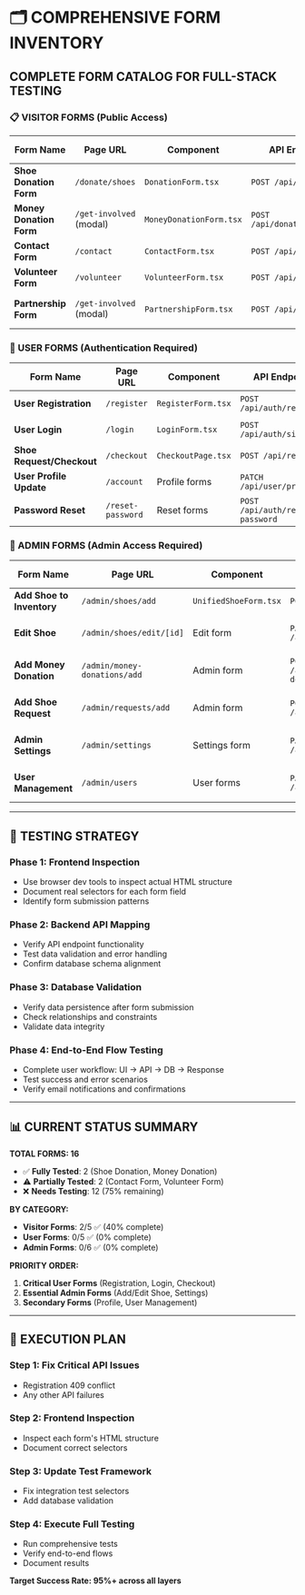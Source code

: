 # 🗂️ COMPREHENSIVE FORM INVENTORY

## **COMPLETE FORM CATALOG FOR FULL-STACK TESTING**

### **📋 VISITOR FORMS (Public Access)**

| Form Name | Page URL | Component | API Endpoint | Database Model | Status |
|-----------|----------|-----------|--------------|----------------|--------|
| **Shoe Donation Form** | `/donate/shoes` | `DonationForm.tsx` | `POST /api/donations` | `Donation` | ✅ TESTED |
| **Money Donation Form** | `/get-involved` (modal) | `MoneyDonationForm.tsx` | `POST /api/donations/money` | `MoneyDonation` | ✅ TESTED |
| **Contact Form** | `/contact` | `ContactForm.tsx` | `POST /api/contact` | Email only | ⚠️ PARTIAL |
| **Volunteer Form** | `/volunteer` | `VolunteerForm.tsx` | `POST /api/volunteers` | `Volunteer` | ✅ API FIXED |
| **Partnership Form** | `/get-involved` (modal) | `PartnershipForm.tsx` | `POST /api/contact` | Email only | ❌ NEEDS TEST |

### **👤 USER FORMS (Authentication Required)**

| Form Name | Page URL | Component | API Endpoint | Database Model | Status |
|-----------|----------|-----------|--------------|----------------|--------|
| **User Registration** | `/register` | `RegisterForm.tsx` | `POST /api/auth/register` | `User` | ❌ 409 CONFLICT |
| **User Login** | `/login` | `LoginForm.tsx` | `POST /api/auth/signin` | `User` session | ❌ NEEDS TEST |
| **Shoe Request/Checkout** | `/checkout` | `CheckoutPage.tsx` | `POST /api/requests` | `ShoeRequest` | ❌ NEEDS TEST |
| **User Profile Update** | `/account` | Profile forms | `PATCH /api/user/profile` | `User` | ❌ NEEDS TEST |
| **Password Reset** | `/reset-password` | Reset forms | `POST /api/auth/reset-password` | `PasswordResetToken` | ❌ NEEDS TEST |

### **🔧 ADMIN FORMS (Admin Access Required)**

| Form Name | Page URL | Component | API Endpoint | Database Model | Status |
|-----------|----------|-----------|--------------|----------------|--------|
| **Add Shoe to Inventory** | `/admin/shoes/add` | `UnifiedShoeForm.tsx` | `POST /api/admin/shoes` | `Shoe` | ✅ API WORKS |
| **Edit Shoe** | `/admin/shoes/edit/[id]` | Edit form | `PATCH /api/admin/shoes/[id]` | `Shoe` | ❌ NEEDS TEST |
| **Add Money Donation** | `/admin/money-donations/add` | Admin form | `POST /api/admin/money-donations` | `MoneyDonation` | ❌ NEEDS TEST |
| **Add Shoe Request** | `/admin/requests/add` | Admin form | `POST /api/admin/requests` | `ShoeRequest` | ❌ NEEDS TEST |
| **Admin Settings** | `/admin/settings` | Settings form | `PATCH /api/admin/settings` | `Settings` | ❌ NEEDS TEST |
| **User Management** | `/admin/users` | User forms | `PATCH /api/admin/users` | `User` | ❌ NEEDS TEST |

---

## **🎯 TESTING STRATEGY**

### **Phase 1: Frontend Inspection** 
- Use browser dev tools to inspect actual HTML structure
- Document real selectors for each form field
- Identify form submission patterns

### **Phase 2: Backend API Mapping**
- Verify API endpoint functionality 
- Test data validation and error handling
- Confirm database schema alignment

### **Phase 3: Database Validation**
- Verify data persistence after form submission
- Check relationships and constraints
- Validate data integrity

### **Phase 4: End-to-End Flow Testing**
- Complete user workflow: UI → API → DB → Response
- Test success and error scenarios
- Verify email notifications and confirmations

---

## **📊 CURRENT STATUS SUMMARY**

**TOTAL FORMS: 16**
- ✅ **Fully Tested**: 2 (Shoe Donation, Money Donation)
- ⚠️ **Partially Tested**: 2 (Contact Form, Volunteer Form)
- ❌ **Needs Testing**: 12 (75% remaining)

**BY CATEGORY:**
- **Visitor Forms**: 2/5 ✅ (40% complete)
- **User Forms**: 0/5 ✅ (0% complete) 
- **Admin Forms**: 0/6 ✅ (0% complete)

**PRIORITY ORDER:**
1. **Critical User Forms** (Registration, Login, Checkout)
2. **Essential Admin Forms** (Add/Edit Shoe, Settings)
3. **Secondary Forms** (Profile, User Management)

---

## **🚀 EXECUTION PLAN**

### **Step 1: Fix Critical API Issues**
- Registration 409 conflict
- Any other API failures

### **Step 2: Frontend Inspection**
- Inspect each form's HTML structure
- Document correct selectors

### **Step 3: Update Test Framework**
- Fix integration test selectors
- Add database validation

### **Step 4: Execute Full Testing**
- Run comprehensive tests
- Verify end-to-end flows
- Document results

**Target Success Rate: 95%+ across all layers**
